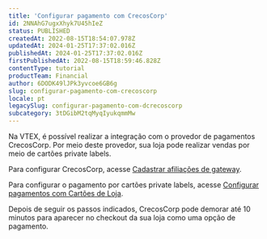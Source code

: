 ```yaml
---
title: 'Configurar pagamento com CrecosCorp'
id: 2NNAhG7ugxXhyk7U45hIeZ
status: PUBLISHED
createdAt: 2022-08-15T18:54:07.978Z
updatedAt: 2024-01-25T17:37:02.016Z
publishedAt: 2024-01-25T17:37:02.016Z
firstPublishedAt: 2022-08-15T18:59:46.828Z
contentType: tutorial
productTeam: Financial
author: 6DODK49lJPk3yvcoe6GB6g
slug: configurar-pagamento-com-crecoscorp
locale: pt
legacySlug: configurar-pagamento-com-dcrecoscorp
subcategory: 3tDGibM2tqMyqIyukqmmMw
---
```


Na VTEX, é possível realizar a integração com o provedor de pagamentos CrecosCorp. Por meio deste provedor, sua loja pode realizar vendas por meio de cartões private labels.

Para configurar CrecosCorp, acesse [Cadastrar afiliações de gateway](https://help.vtex.com/pt/tutorial/afiliacoes-de-gateway--tutorials_444#).

Para configurar o pagamento por cartões private labels, acesse [Configurar pagamentos com Cartões de Loja](https://help.vtex.com/pt/tutorial/configurar-pagamentos-com-cartoes-de-loja-bandeira-propria--428FgVdSGQUeAOoogkaIw4#).

Depois de seguir os passos indicados, CrecosCorp pode demorar até 10 minutos para aparecer no checkout da sua loja como uma opção de pagamento. 
